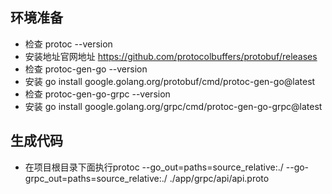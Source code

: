 ## 环境准备
- 检查 protoc --version
- 安装地址官网地址 https://github.com/protocolbuffers/protobuf/releases
- 检查 protoc-gen-go --version
- 安装 go install google.golang.org/protobuf/cmd/protoc-gen-go@latest
- 检查 protoc-gen-go-grpc --version
- 安装 go install google.golang.org/grpc/cmd/protoc-gen-go-grpc@latest

## 生成代码
- 在项目根目录下面执行protoc --go_out=paths=source_relative:./ --go-grpc_out=paths=source_relative:./ ./app/grpc/api/api.proto
